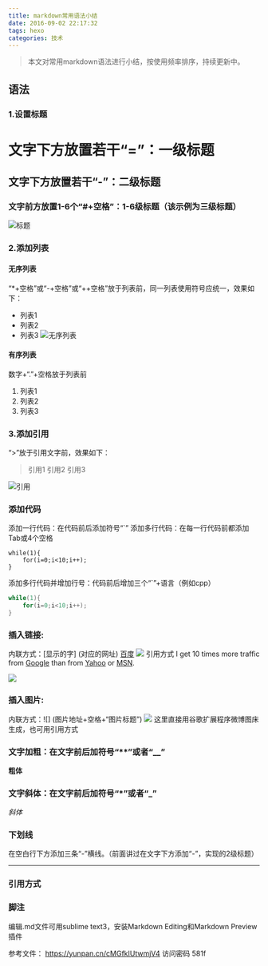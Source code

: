 ```yaml
---
title: markdown常用语法小结
date: 2016-09-02 22:17:32
tags: hexo
categories: 技术
---
```



>本文对常用markdown语法进行小结，按使用频率排序，持续更新中。

<!-- more -->

## 语法
### 1.设置标题
文字下方放置若干“=”：一级标题
=================
文字下方放置若干“-”：二级标题
-----------------
### 文字前方放置1-6个“#+空格”：1-6级标题（该示例为三级标题）
![](http://ww3.sinaimg.cn/mw690/a8fc9690gw1f7fp15hlyej20dj034t9f.jpg "标题")

### 2.添加列表
#### 无序列表
“*+空格”或“-+空格”或“++空格”放于列表前，同一列表使用符号应统一，效果如下：
* 列表1
* 列表2
* 列表3
![](http://ww2.sinaimg.cn/mw690/a8fc9690gw1f7fp21twtnj20en02pgm1.jpg "无序列表")

#### 有序列表
数字+“.”+空格放于列表前
1. 列表1
2. 列表2
3. 列表3



### 3.添加引用
“>”放于引用文字前，效果如下：
>引用1
>引用2
>引用3

![](http://ww2.sinaimg.cn/mw690/a8fc9690gw1f7fp4j23ngj206r02pglr.jpg "引用")


### 添加代码
添加一行代码：在代码前后添加符号“`”
添加多行代码：在每一行代码前都添加Tab或4个空格

	while(1){
		for(i=0;i<10;i++);
	}
添加多行代码并增加行号：代码前后增加三个“`”+语言（例如cpp）

```cpp
while(1){
	for(i=0;i<10;i++);
}
```
### 插入链接:
内联方式：[显示的字] (对应的网址)
[百度](http://baidu.com)
![](http://ww4.sinaimg.cn/mw690/a8fc9690gw1f7fpdwjzb9j208k01caa7.jpg)
引用方式
I get 10 times more traffic from [Google][1] than from [Yahoo][2] or [MSN][3].  

[1]: http://google.com/        "Google" 
[2]: http://search.yahoo.com/  "Yahoo Search" 
[3]: http://search.msn.com/    "MSN Search"
![](http://ww2.sinaimg.cn/large/a8fc9690gw1f7g8xle9w5j20js03mjsh.jpg)

### 插入图片:
内联方式：![] (图片地址+空格+“图片标题”)
![](http://ww4.sinaimg.cn/mw690/a8fc9690gw1f7fpikdwlfj20fo01ejru.jpg)
这里直接用谷歌扩展程序微博图床生成，也可用引用方式

### 文字加粗：在文字前后加符号“**”或者“__”
**粗体**
### 文字斜体：在文字前后加符号“*”或者“_”
*斜体*

### 下划线
在空白行下方添加三条“-”横线。（前面讲过在文字下方添加“-”，实现的2级标题）

---


### 引用方式
### 脚注
编辑.md文件可用sublime text3，安装Markdown Editing和Markdown Preview插件


参考文件：
https://yunpan.cn/cMGfkIUtwmjV4  访问密码 581f